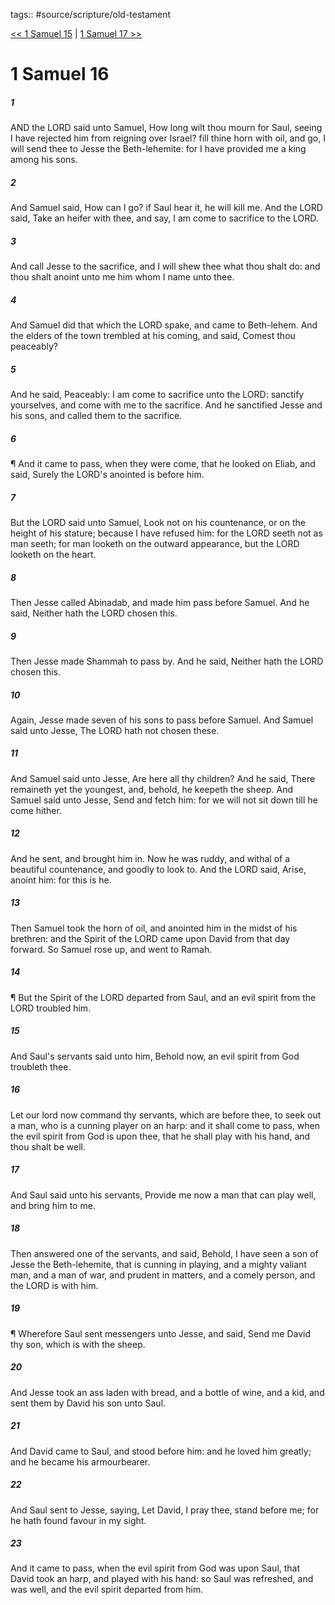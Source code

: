 tags:: #source/scripture/old-testament

[<< 1 Samuel 15](/Old_Testament/09_1_Samuel/1_Samuel_15.md) | [1 Samuel 17 >>](/Old_Testament/09_1_Samuel/1_Samuel_17.md)

# 1 Samuel 16

##### 1

AND the LORD said unto Samuel, How long wilt thou mourn for Saul, seeing I have rejected him from reigning over Israel? fill thine horn with oil, and go, I will send thee to Jesse the Beth-lehemite: for I have provided me a king among his sons.

##### 2

And Samuel said, How can I go? if Saul hear it, he will kill me. And the LORD said, Take an heifer with thee, and say, I am come to sacrifice to the LORD.

##### 3

And call Jesse to the sacrifice, and I will shew thee what thou shalt do: and thou shalt anoint unto me him whom I name unto thee.

##### 4

And Samuel did that which the LORD spake, and came to Beth-lehem. And the elders of the town trembled at his coming, and said, Comest thou peaceably?

##### 5

And he said, Peaceably: I am come to sacrifice unto the LORD: sanctify yourselves, and come with me to the sacrifice. And he sanctified Jesse and his sons, and called them to the sacrifice.

##### 6

¶ And it came to pass, when they were come, that he looked on Eliab, and said, Surely the LORD's anointed is before him.

##### 7

But the LORD said unto Samuel, Look not on his countenance, or on the height of his stature; because I have refused him: for the LORD seeth not as man seeth; for man looketh on the outward appearance, but the LORD looketh on the heart.

##### 8

Then Jesse called Abinadab, and made him pass before Samuel. And he said, Neither hath the LORD chosen this.

##### 9

Then Jesse made Shammah to pass by. And he said, Neither hath the LORD chosen this.

##### 10

Again, Jesse made seven of his sons to pass before Samuel. And Samuel said unto Jesse, The LORD hath not chosen these.

##### 11

And Samuel said unto Jesse, Are here all thy children? And he said, There remaineth yet the youngest, and, behold, he keepeth the sheep. And Samuel said unto Jesse, Send and fetch him: for we will not sit down till he come hither.

##### 12

And he sent, and brought him in. Now he was ruddy, and withal of a beautiful countenance, and goodly to look to. And the LORD said, Arise, anoint him: for this is he.

##### 13

Then Samuel took the horn of oil, and anointed him in the midst of his brethren: and the Spirit of the LORD came upon David from that day forward. So Samuel rose up, and went to Ramah.

##### 14

¶ But the Spirit of the LORD departed from Saul, and an evil spirit from the LORD troubled him.

##### 15

And Saul's servants said unto him, Behold now, an evil spirit from God troubleth thee.

##### 16

Let our lord now command thy servants, which are before thee, to seek out a man, who is a cunning player on an harp: and it shall come to pass, when the evil spirit from God is upon thee, that he shall play with his hand, and thou shalt be well.

##### 17

And Saul said unto his servants, Provide me now a man that can play well, and bring him to me.

##### 18

Then answered one of the servants, and said, Behold, I have seen a son of Jesse the Beth-lehemite, that is cunning in playing, and a mighty valiant man, and a man of war, and prudent in matters, and a comely person, and the LORD is with him.

##### 19

¶ Wherefore Saul sent messengers unto Jesse, and said, Send me David thy son, which is with the sheep.

##### 20

And Jesse took an ass laden with bread, and a bottle of wine, and a kid, and sent them by David his son unto Saul.

##### 21

And David came to Saul, and stood before him: and he loved him greatly; and he became his armourbearer.

##### 22

And Saul sent to Jesse, saying, Let David, I pray thee, stand before me; for he hath found favour in my sight.

##### 23

And it came to pass, when the evil spirit from God was upon Saul, that David took an harp, and played with his hand: so Saul was refreshed, and was well, and the evil spirit departed from him.
